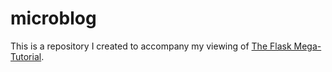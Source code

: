 # microblog

This is a repository I created to accompany my viewing of [The Flask Mega-Tutorial](https://blog.miguelgrinberg.com/post/the-flask-mega-tutorial-part-i-hello-world).
